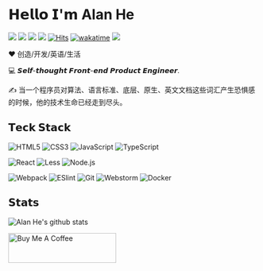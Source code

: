 # 𝗛𝗲𝗹𝗹𝗼 𝗜'𝗺 Alan He

[![](https://img.shields.io/badge/-@Twitter-%231DA1F2?style=flat-square&logo=twitter&logoColor=ffffff)](https://twitter.com/alanhe421)
[![](https://img.shields.io/badge/-@GitHub-%23181717?style=flat-square&logo=github)](https://github.com/alanhe421)
[![](https://img.shields.io/website?color=0ab9e6&style=flat-square&up_message=1991421.cn&url=https%3A%2F%2Fxlbd.me)](https://1991421.cn)
[![](https://img.shields.io/badge/Medium-12100E?style=flat-square&logo=medium&logoColor=white)](https://medium.com/@alanhe421)
[![Hits](https://hits.seeyoufarm.com/api/count/incr/badge.svg?url=https%3A%2F%2Fgithub.com%2Falanhe421)](https://hits.seeyoufarm.com)
[![wakatime](https://wakatime.com/badge/user/1fcb745b-b90e-4660-9c2d-2ae97a8ba010.svg)](https://wakatime.com/@1fcb745b-b90e-4660-9c2d-2ae97a8ba010)
[![](https://img.shields.io/badge/@✈️机场推荐-8A2BE2?style=flat-square)](https://portal.shadowsocks.au/aff.php?aff=27252)


❤️ 创造/开发/英语/生活

:computer: 𝙎𝙚𝙡𝙛-𝙩𝙝𝙤𝙪𝙜𝙝𝙩 𝙁𝙧𝙤𝙣𝙩-𝙚𝙣𝙙 𝙋𝙧𝙤𝙙𝙪𝙘𝙩 𝙀𝙣𝙜𝙞𝙣𝙚𝙚𝙧.


:writing_hand: 当一个程序员对算法、语言标准、底层、原生、英文文档这些词汇产生恐惧感的时候，他的技术生命已经走到尽头。


## 𝗧𝗲𝗰𝗸 𝗦𝘁𝗮𝗰𝗸

![HTML5](https://img.shields.io/badge/-HTML5-%23E44D27?style=flat-square&logo=html5&logoColor=ffffff)
![CSS3](https://img.shields.io/badge/-CSS3-%231572B6?style=flat-square&logo=css3)
![JavaScript](https://img.shields.io/badge/-JavaScript-%23F7DF1C?style=flat-square&logo=javascript&logoColor=000000&labelColor=%23F7DF1C&color=%23FFCE5A)
![TypeScript](https://img.shields.io/badge/-TypeScript-007ACC?style=flat-square&logo=typescript&logoColor=white)

![React](https://img.shields.io/badge/-React-%23282C34?style=flat-square&logo=react)
![Less](https://img.shields.io/badge/-Less-%231d365d?style=flat-square&logo=less&logoColor=ffffff)
![Node.js](https://img.shields.io/badge/-Node.js-%23282C34?style=flat-square&logo=node.js)


![Webpack](https://img.shields.io/badge/-Webpack-%232C3A42?style=flat-square&logo=webpack)
![ESlint](https://img.shields.io/badge/-ESLint-%234B32C3?style=flat-square&logo=eslint)
![Git](https://img.shields.io/badge/-Git-%23F05032?style=flat-square&logo=git&logoColor=%23ffffff)
![Webstorm](https://img.shields.io/badge/-Webstorm-%23F05032?style=flat-square&logo=webstorm)
![Docker](https://img.shields.io/badge/-Docker-%23F05032?style=flat-square&logo=docker)


## 𝗦𝘁𝗮𝘁𝘀

![Alan He's github stats](https://github-readme-stats.vercel.app/api?username=alanhe421&show_icons=true&theme=dracula)

<a href="https://www.buymeacoffee.com/alanhg" target="_blank"><img src="https://cdn.buymeacoffee.com/buttons/v2/default-yellow.png" alt="Buy Me A Coffee" style="height: 60px !important;width: 217px !important;" >
